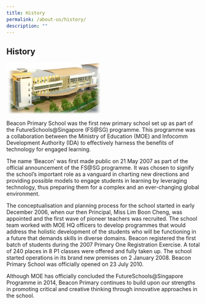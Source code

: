 ```yaml
---
title: History
permalink: /about-us/history/
description: ""
---
```

## History

<img src="/images/pic_school1.jpg" style="width:49%" align="left">
<br clear="left">

Beacon Primary School was the first new primary school set up as part of the FutureSchools@Singapore (FS@SG) programme. This programme was a collaboration between the Ministry of Education (MOE) and Infocomm Development Authority (IDA) to effectively harness the benefits of technology for engaged learning.

The name ‘Beacon’ was first made public on 21 May 2007 as part of the official announcement of the FS@SG programme. It was chosen to signify the school’s important role as a vanguard in charting new directions and providing possible models to engage students in learning by leveraging technology, thus preparing them for a complex and an ever-changing global environment.

The conceptualisation and planning process for the school started in early December 2006, when our then Principal, Miss Lim Boon Cheng, was appointed and the first wave of pioneer teachers was recruited. The school team worked with MOE HQ officers to develop programmes that would address the holistic development of the students who will be functioning in a future that demands skills in diverse domains. Beacon registered the first batch of students during the 2007 Primary One Registration Exercise. A total of 240 places in 8 P1 classes were offered and fully taken up. The school started operations in its brand new premises on 2 January 2008. Beacon Primary School was officially opened on 23 July 2010.

Although MOE has officially concluded the FutureSchools@Singapore Programme in 2014, Beacon Primary continues to build upon our strengths in promoting critical and creative thinking through innovative approaches in the school.